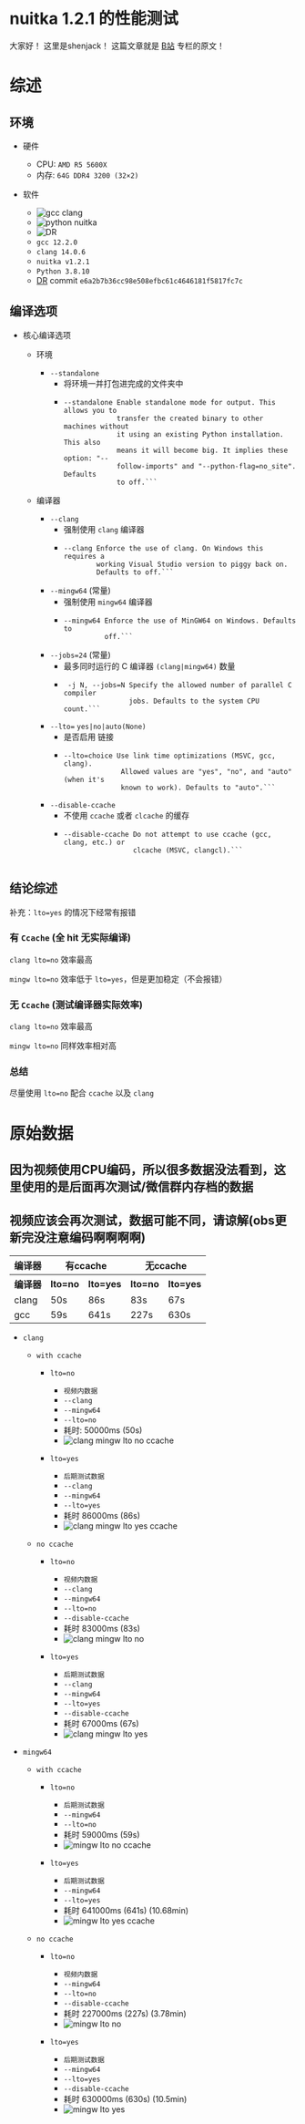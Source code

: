 # nuitka 1.2.1 的性能测试
大家好！ 这里是shenjack！
这篇文章就是 [B站](https://www.bilibili.com/read/cv20208726) 专栏的原文！

# 综述

## 环境

- 硬件
  - CPU: `AMD R5 5600X`
  - 内存: `64G DDR4 3200 (32×2)`


- 软件
  - ![gcc clang](gcc_clang_version.png)
  - ![python nuitka](python_nuitka_version.png)
  - ![DR](DR_git_commit.png)
  - `gcc 12.2.0`
  - `clang 14.0.6`
  - `nuitka v1.2.1`
  - `Python 3.8.10`
  - [DR](https://github.com/shenjackyuanjie/Difficult-Rocket) commit `e6a2b7b36cc98e508efbc61c4646181f5817fc7c`

## 编译选项

- 核心编译选项
  - 环境
    - `--standalone`
      - 将环境一并打包进完成的文件夹中
      - ```
        --standalone Enable standalone mode for output. This allows you to
                     transfer the created binary to other machines without
                     it using an existing Python installation. This also
                     means it will become big. It implies these option: "--
                     follow-imports" and "--python-flag=no_site". Defaults
                     to off.```

  - 编译器
    
    - `--clang`
      - 强制使用 `clang` 编译器
      - ```
        --clang Enforce the use of clang. On Windows this requires a
                working Visual Studio version to piggy back on.
                Defaults to off.```

    - `--mingw64` (常量)
      - 强制使用 `mingw64` 编译器
      - ```
        --mingw64 Enforce the use of MinGW64 on Windows. Defaults to
                  off.```

    - `--jobs=24` (常量)
      - 最多同时运行的 C 编译器 `(clang|mingw64)` 数量
      - ```
         -j N, --jobs=N Specify the allowed number of parallel C compiler
                        jobs. Defaults to the system CPU count.```

    - `--lto=` `yes|no|auto(None)`
      - 是否启用 链接
      - ```
        --lto=choice Use link time optimizations (MSVC, gcc, clang).
                      Allowed values are "yes", "no", and "auto" (when it's
                      known to work). Defaults to "auto".```

    - `--disable-ccache`
      - 不使用 `ccache` 或者 `clcache` 的缓存
      - ```
        --disable-ccache Do not attempt to use ccache (gcc, clang, etc.) or
                         clcache (MSVC, clangcl).```


## 结论综述

补充：`lto=yes` 的情况下经常有报错

### 有 `Ccache` (全 hit 无实际编译)

`clang lto=no` 效率最高

`mingw lto=no` 效率低于 `lto=yes`，但是更加稳定（不会报错）

### 无 `Ccache` (测试编译器实际效率)

`clang lto=no` 效率最高

`mingw lto=no` 同样效率相对高

### 总结

尽量使用 `lto=no` 配合 `ccache` 以及 `clang`


# 原始数据

## 因为视频使用CPU编码，所以很多数据没法看到，这里使用的是后面再次测试/微信群内存档的数据
## 视频应该会再次测试，数据可能不同，请谅解(obs更新完没注意编码啊啊啊啊)

<table>
  <tr>
    <th>编译器</th> <th colspan="2">有ccache</th> <th colspan="2">无ccache</th>
  </tr>
  <tr>
    <th>编译器</th> <th>lto=no</th> <th>lto=yes</th> <th>lto=no</th> <th>lto=yes</th>
  </tr>
  <tr>
    <td>clang</td> <td>50s</td> <td>86s</td> <td>83s</td> <td>67s</td>
  </tr>
  <tr>
    <td>gcc</td> <td>59s</td> <td>641s</td> <td>227s</td> <td>630s</td>
  </tr>
</table>


- `clang`

  - `with ccache`

    - `lto=no`

      - `视频内数据`
      - `--clang` 
      - `--mingw64`
      - `--lto=no`
      - 耗时: 50000ms (50s)
      - ![clang mingw lto no ccache](clang_mingw_lto_no_ccache.png)

    - `lto=yes`
    
      - `后期测试数据`
      - `--clang` 
      - `--mingw64`
      - `--lto=yes`
      - 耗时 86000ms (86s)
      - ![clang mingw lto yes ccache](clang_mingw_lto_yes_ccache.png)
  
  - `no ccache`
    
    - `lto=no`
      
      - `视频内数据`
      - `--clang`
      - `--mingw64`
      - `--lto=no`
      - `--disable-ccache`
      - 耗时 83000ms (83s)
      - ![clang mingw lto no](clang_mingw_lto_no.png)
      
    - `lto=yes`
      
      - `后期测试数据`
      - `--clang`
      - `--mingw64`
      - `--lto=yes`
      - `--disable-ccache`
      - 耗时 67000ms (67s)
      - ![clang mingw lto yes](clang_mingw_lto_yes.png)

- `mingw64`

  - `with ccache`
  
    - `lto=no`
    
      - `后期测试数据`
      - `--mingw64`
      - `--lto=no`
      - 耗时 59000ms (59s)
      - ![mingw lto no ccache](mingw_lto_no_ccache.png)

    - `lto=yes`
      
      - `后期测试数据`
      - `--mingw64`
      - `--lto=yes`
      - 耗时 641000ms (641s) (10.68min)
      - ![mingw lto yes ccache](mingw_lto_yes_ccache.png)
  
  - `no ccache`
  
    - `lto=no`
    
      - `视频内数据`
      - `--mingw64`
      - `--lto=no`
      - `--disable-ccache`
      - 耗时 227000ms (227s) (3.78min)
      - ![mingw lto no](mingw_lto_no.png)

    - `lto=yes`
      
      - `后期测试数据`
      - `--mingw64`
      - `--lto=yes`
      - `--disable-ccache`
      - 耗时 630000ms (630s) (10.5min)
      - ![mingw lto yes](mingw_lto_yes.png)
